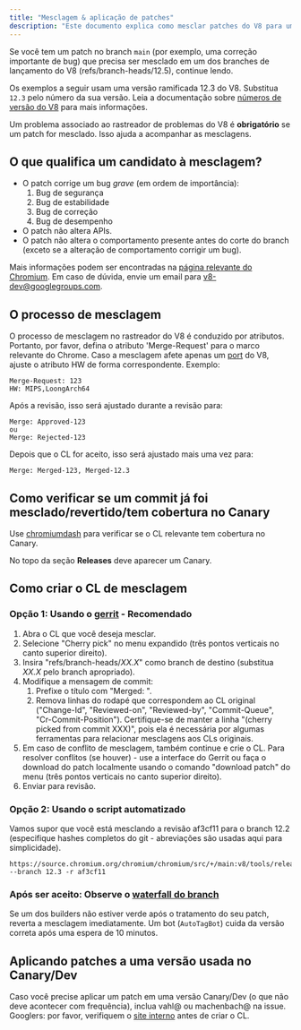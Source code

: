 ```yaml
---
title: "Mesclagem & aplicação de patches"
description: "Este documento explica como mesclar patches do V8 para um branch de lançamento."
---
```

Se você tem um patch no branch `main` (por exemplo, uma correção importante de bug) que precisa ser mesclado em um dos branches de lançamento do V8 (refs/branch-heads/12.5), continue lendo.

Os exemplos a seguir usam uma versão ramificada 12.3 do V8. Substitua `12.3` pelo número da sua versão. Leia a documentação sobre [números de versão do V8](/docs/version-numbers) para mais informações.

Um problema associado ao rastreador de problemas do V8 é **obrigatório** se um patch for mesclado. Isso ajuda a acompanhar as mesclagens.

## O que qualifica um candidato à mesclagem?

- O patch corrige um bug *grave* (em ordem de importância):
    1. Bug de segurança
    1. Bug de estabilidade
    1. Bug de correção
    1. Bug de desempenho
- O patch não altera APIs.
- O patch não altera o comportamento presente antes do corte do branch (exceto se a alteração de comportamento corrigir um bug).

Mais informações podem ser encontradas na [página relevante do Chromium](https://chromium.googlesource.com/chromium/src/+/HEAD/docs/process/merge_request.md). Em caso de dúvida, envie um email para [v8-dev@googlegroups.com](mailto:v8-dev@googlegroups.com).

## O processo de mesclagem

O processo de mesclagem no rastreador do V8 é conduzido por atributos. Portanto, por favor, defina o atributo 'Merge-Request' para o marco relevante do Chrome. Caso a mesclagem afete apenas um [port](https://v8.dev/docs/ports) do V8, ajuste o atributo HW de forma correspondente. Exemplo:

```
Merge-Request: 123
HW: MIPS,LoongArch64
```

Após a revisão, isso será ajustado durante a revisão para:

```
Merge: Approved-123
ou
Merge: Rejected-123
```

Depois que o CL for aceito, isso será ajustado mais uma vez para:

```
Merge: Merged-123, Merged-12.3
```

## Como verificar se um commit já foi mesclado/revertido/tem cobertura no Canary

Use [chromiumdash](https://chromiumdash.appspot.com/commit/) para verificar se o CL relevante tem cobertura no Canary.


No topo da seção **Releases** deve aparecer um Canary.

## Como criar o CL de mesclagem

### Opção 1: Usando o [gerrit](https://chromium-review.googlesource.com/) - Recomendado


1. Abra o CL que você deseja mesclar.
1. Selecione "Cherry pick" no menu expandido (três pontos verticais no canto superior direito).
1. Insira "refs/branch-heads/*XX.X*" como branch de destino (substitua *XX.X* pelo branch apropriado).
1. Modifique a mensagem de commit:
   1. Prefixe o título com "Merged: ".
   1. Remova linhas do rodapé que correspondem ao CL original ("Change-Id", "Reviewed-on", "Reviewed-by", "Commit-Queue", "Cr-Commit-Position"). Certifique-se de manter a linha "(cherry picked from commit XXX)", pois ela é necessária por algumas ferramentas para relacionar mesclagens aos CLs originais.
1. Em caso de conflito de mesclagem, também continue e crie o CL. Para resolver conflitos (se houver) - use a interface do Gerrit ou faça o download do patch localmente usando o comando "download patch" do menu (três pontos verticais no canto superior direito).
1. Enviar para revisão.

### Opção 2: Usando o script automatizado

Vamos supor que você está mesclando a revisão af3cf11 para o branch 12.2 (especifique hashes completos do git - abreviações são usadas aqui para simplicidade).

```
https://source.chromium.org/chromium/chromium/src/+/main:v8/tools/release/merge_to_branch_gerrit.py --branch 12.3 -r af3cf11
```


### Após ser aceito: Observe o [waterfall do branch](https://ci.chromium.org/p/v8)

Se um dos builders não estiver verde após o tratamento do seu patch, reverta a mesclagem imediatamente. Um bot (`AutoTagBot`) cuida da versão correta após uma espera de 10 minutos.

## Aplicando patches a uma versão usada no Canary/Dev

Caso você precise aplicar um patch em uma versão Canary/Dev (o que não deve acontecer com frequência), inclua vahl@ ou machenbach@ na issue. Googlers: por favor, verifiquem o [site interno](http://g3doc/company/teams/v8/patching_a_version) antes de criar o CL.

